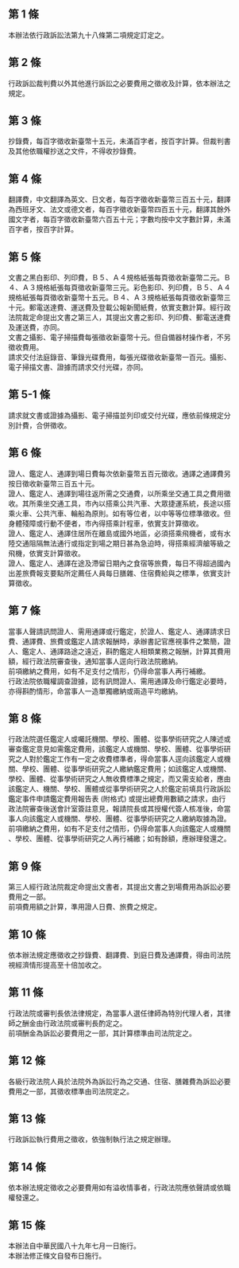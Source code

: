 第 1 條
-------
本辦法依行政訴訟法第九十八條第二項規定訂定之。

第 2 條
-------
行政訴訟裁判費以外其他進行訴訟之必要費用之徵收及計算，依本辦法之  
規定。

第 3 條
-------
抄錄費，每百字徵收新臺幣十五元，未滿百字者，按百字計算。但裁判書  
及其他依職權抄送之文件，不得收抄錄費。

第 4 條
-------
翻譯費，中文翻譯為英文、日文者，每百字徵收新臺幣三百五十元，翻譯  
為西班牙文、法文或德文者，每百字徵收新臺幣四百五十元，翻譯其餘外  
國文字者，每百字徵收新臺幣六百五十元；字數均按中文字數計算，未滿  
百字者，按百字計算。

第 5 條
-------
文書之黑白影印、列印費，Ｂ５、Ａ４規格紙張每頁徵收新臺幣二元。Ｂ  
４、Ａ３規格紙張每頁徵收新臺幣三元。彩色影印、列印費，Ｂ５、Ａ４  
規格紙張每頁徵收新臺幣十五元。Ｂ４、Ａ３規格紙張每頁徵收新臺幣三  
十元。郵電送達費、運送費及登載公報新聞紙費，依實支數計算。經行政  
法院裁定命提出文書之第三人，其提出文書之影印、列印費、郵電送達費  
及運送費，亦同。  
文書之攝影、電子掃描費每張徵收新臺幣十元。但自備器材操作者，不另  
徵收費用。  
請求交付法庭錄音、筆錄光碟費用，每張光碟徵收新臺幣一百元。攝影、  
電子掃描文書、證據而請求交付光碟，亦同。

第 5-1 條
---------
請求就文書或證據為攝影、電子掃描並列印或交付光碟，應依前條規定分  
別計費，合併徵收。

第 6 條
-------
證人、鑑定人、通譯到場日費每次依新臺幣五百元徵收。通譯之通譯費另  
按日徵收新臺幣三百五十元。  
證人、鑑定人、通譯到場往返所需之交通費，以所乘坐交通工具之費用徵  
收。其所乘坐交通工具，市內以搭乘公共汽車、大眾捷運系統，長途以搭  
乘火車、公共汽車、輪船為原則。如有等位者，以中等等位標準徵收。但  
身體殘障或行動不便者，市內得搭乘計程車，依實支計算徵收。  
證人、鑑定人、通譯住居所在離島或國外地區，必須搭乘飛機者，或有水  
陸交通阻隔無法通行或指定到場之期日甚為急迫時，得搭乘經濟艙等級之  
飛機，依實支計算徵收。  
證人、鑑定人、通譯在途及滯留日期內之食宿等旅費，每日不得超過國內  
出差旅費報支要點所定薦任人員每日膳雜、住宿費給與之標準，依實支計  
算徵收。

第 7 條
-------
當事人聲請訊問證人、需用通譯或行鑑定，於證人、鑑定人、通譯請求日  
費、通譯費、旅費或鑑定人請求報酬時，承辦書記官應視事件之繁簡，證  
人、鑑定人、通譯路途之遠近，斟酌鑑定人相類業務之報酬，計算其費用  
額，經行政法院審查後，通知當事人逕向行政法院繳納。  
前項繳納之費用，如有不足支付之情形，仍得命當事人再行補繳。  
行政法院依職權調查證據，認有訊問證人、需用通譯及命行鑑定必要時，  
亦得斟酌情形，命當事人一造單獨繳納或兩造平均繳納。

第 8 條
-------
行政法院選任鑑定人或囑託機關、學校、團體、從事學術研究之人陳述或  
審查鑑定意見如需鑑定費用，該鑑定人或機關、學校、團體、從事學術研  
究之人對於鑑定工作有一定之收費標準者，得命當事人逕向該鑑定人或機  
關、學校、團體、從事學術研究之人繳納鑑定費用；如該鑑定人或機關、  
學校、團體、從事學術研究之人無收費標準之規定，而又需支給者，應由  
該鑑定人、機關、學校、團體或從事學術研究之人於鑑定前填具行政訴訟  
鑑定事件申請鑑定費用報告表 (附格式) 或提出總費用數額之請求，由行  
政法院審查後送會計室簽註意見，報請院長或其授權代簽人核准後，命當  
事人向該鑑定人或機關、學校、團體、從事學術研究之人繳納取據為證。  
前項繳納之費用，如有不足支付之情形，仍得命當事人向該鑑定人或機關  
、學校、團體、從事學術研究之人再行補繳；如有餘額，應辦理發還之。

第 9 條
-------
第三人經行政法院裁定命提出文書者，其提出文書之到場費用為訴訟必要  
費用之一部。  
前項費用額之計算，準用證人日費、旅費之規定。

第 10 條
--------
依本辦法規定應徵收之抄錄費、翻譯費、到庭日費及通譯費，得由司法院  
視經濟情形提高至十倍加收之。

第 11 條
--------
行政法院或審判長依法律規定，為當事人選任律師為特別代理人者，其律  
師之酬金由行政法院或審判長酌定之。  
前項酬金為訴訟必要費用之一部，其計算標準由司法院定之。

第 12 條
--------
各級行政法院人員於法院外為訴訟行為之交通、住宿、膳雜費為訴訟必要  
費用之一部，其徵收標準由司法院定之。

第 13 條
--------
行政訴訟執行費用之徵收，依強制執行法之規定辦理。

第 14 條
--------
依本辦法規定徵收之必要費用如有溢收情事者，行政法院應依聲請或依職  
權發還之。

第 15 條
--------
本辦法自中華民國八十九年七月一日施行。  
本辦法修正條文自發布日施行。

